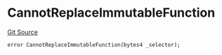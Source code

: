 # CannotReplaceImmutableFunction
[Git Source](https://github.com/thrackle-io/tron/blob/2e0bd455865a1259ae742cba145517a82fc00f5d/src/economic/ruleStorage/RuleStorageDiamondLib.sol)


```solidity
error CannotReplaceImmutableFunction(bytes4 _selector);
```

